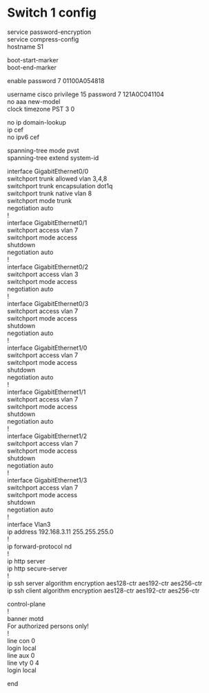 # Switch 1 config

service password-encryption  
service compress-config  
hostname S1  
  
boot-start-marker  
boot-end-marker  
  
enable password 7 01100A054818  
  
username cisco privilege 15 password 7 121A0C041104  
no aaa new-model  
clock timezone PST 3 0  
  
no ip domain-lookup  
ip cef  
no ipv6 cef  
  
spanning-tree mode pvst  
spanning-tree extend system-id  
  
interface GigabitEthernet0/0  
 switchport trunk allowed vlan 3,4,8  
 switchport trunk encapsulation dot1q  
 switchport trunk native vlan 8  
 switchport mode trunk  
 negotiation auto  
!  
interface GigabitEthernet0/1  
 switchport access vlan 7  
 switchport mode access  
 shutdown  
 negotiation auto  
!  
interface GigabitEthernet0/2  
 switchport access vlan 3  
 switchport mode access  
 negotiation auto  
!  
interface GigabitEthernet0/3  
 switchport access vlan 7  
 switchport mode access  
 shutdown  
 negotiation auto  
!  
interface GigabitEthernet1/0  
 switchport access vlan 7  
 switchport mode access  
 shutdown  
 negotiation auto  
!  
interface GigabitEthernet1/1  
 switchport access vlan 7  
 switchport mode access  
 shutdown  
 negotiation auto  
!  
interface GigabitEthernet1/2  
 switchport access vlan 7  
 switchport mode access  
 shutdown  
 negotiation auto  
!  
interface GigabitEthernet1/3  
 switchport access vlan 7  
 switchport mode access  
 shutdown  
 negotiation auto  
!  
interface Vlan3  
 ip address 192.168.3.11 255.255.255.0  
!  
ip forward-protocol nd  
!  
ip http server  
ip http secure-server  
!  
ip ssh server algorithm encryption aes128-ctr aes192-ctr aes256-ctr  
ip ssh client algorithm encryption aes128-ctr aes192-ctr aes256-ctr  
  
control-plane  
!  
banner motd  
For authorized persons only!  
!  
line con 0  
 login local  
line aux 0  
line vty 0 4  
 login local  
  
end  



